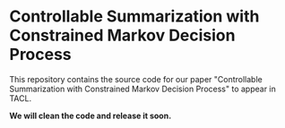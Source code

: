 # Controllable Summarization with Constrained Markov Decision Process

This repository contains the source code for our paper "Controllable Summarization with Constrained Markov Decision Process" to appear in TACL. 

**We will clean the code and release it soon.**
